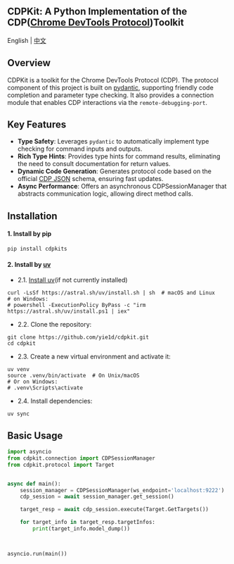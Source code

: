 ## CDPKit: A Python Implementation of the CDP([Chrome DevTools Protocol](https://github.com/ChromeDevTools/devtools-protocol/tree/master/json))Toolkit

English  | [中文](doc/README_cn.md) 

## Overview

CDPKit is a toolkit for the Chrome DevTools Protocol (CDP). The protocol component of this project is built on [pydantic](https://github.com/pydantic/pydantic), supporting friendly code completion and parameter type checking. It also provides a connection module that enables CDP interactions via the `remote-debugging-port`.

## Key Features  
- **Type Safety**: Leverages `pydantic` to automatically implement type checking for command inputs and outputs.
- **Rich Type Hints**: Provides type hints for command results, eliminating the need to consult documentation for return values.
- **Dynamic Code Generation**: Generates protocol code based on the official [CDP JSON](https://github.com/ChromeDevTools/devtools-protocol/tree/master/json) schema, ensuring fast updates.
- **Async Performance**: Offers an asynchronous CDPSessionManager that abstracts communication logic, allowing direct method calls.

## Installation
#### 1. Install by pip
```shell
pip install cdpkits
```

#### 2. Install by [uv](https://github.com/astral-sh/uv)
- 2.1. [Install uv](https://docs.astral.sh/uv/getting-started/installation/)(if not currently installed)
```shell
curl -LsSf https://astral.sh/uv/install.sh | sh  # macOS and Linux
# on Windows:
# powershell -ExecutionPolicy ByPass -c "irm https://astral.sh/uv/install.ps1 | iex"
```
- 2.2. Clone the repository:
```shell
git clone https://github.com/yie1d/cdpkit.git  
cd cdpkit
```
- 2.3. Create a new virtual environment and activate it:
```shell
uv venv
source .venv/bin/activate  # On Unix/macOS
# Or on Windows:
# .venv\Scripts\activate
```
- 2.4. Install dependencies:
```shell
uv sync
```

## Basic Usage

```python
import asyncio
from cdpkit.connection import CDPSessionManager
from cdpkit.protocol import Target


async def main():
    session_manager = CDPSessionManager(ws_endpoint='localhost:9222')
    cdp_session = await session_manager.get_session()

    target_resp = await cdp_session.execute(Target.GetTargets())

    for target_info in target_resp.targetInfos:
        print(target_info.model_dump())



asyncio.run(main())

```
